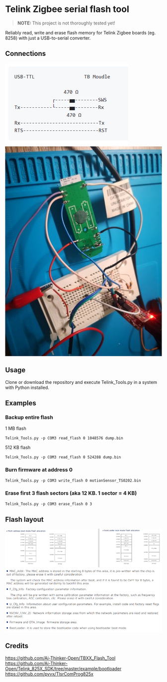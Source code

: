 # Telink Zigbee serial flash tool

> **NOTE:** This project is not thoroughly tested yet!

Reliably read, write and erase flash memory for Telink Zigbee boards (eg. 8258) with just a USB-to-serial converter.

## Connections

![](/docs/connections.png)
![](/docs/connection_example.jpg)

## Usage

Clone or download the repository and execute Telink_Tools.py in a system with Python installed.

## Examples

### Backup entire flash

1 MB flash

    Telink_Tools.py -p COM3 read_flash 0 1048576 dump.bin

512 KB flash

    Telink_Tools.py -p COM3 read_flash 0 524288 dump.bin

### Burn firmware at address 0

    Telink_Tools.py -p COM3 write_flash 0 motionSensor_TS0202.bin

### Erase first 3 flash sectors (aka 12 KB. 1 sector = 4 KB)

    Telink_Tools.py -p COM3 erase_flash 0 3

## Flash layout

![](/docs/flash_allocation.PNG)
![](/docs/flash_description.PNG)

## Credits

https://github.com/Ai-Thinker-Open/TBXX_Flash_Tool
https://github.com/Ai-Thinker-Open/Telink_825X_SDK/tree/master/example/bootloader
https://github.com/pvvx/TlsrComProg825x